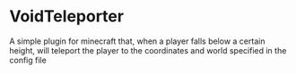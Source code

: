 # VoidTeleporter
A simple plugin for minecraft that, when a player falls below a certain height, will teleport the player to the coordinates and world specified in the config file
